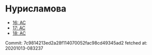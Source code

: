 # Нурисламова
- [16: AC](16.md)
- [17: AC](17.md)
- [18: AC](18.md)

Commit: 7c9814213ed2a28f114070052fac98cd49345ad2
 fetched at: 20201013-083237
